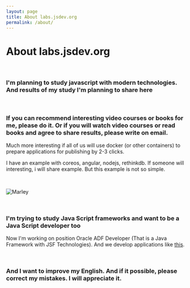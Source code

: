 ```yaml
---
layout: page
title: About labs.jsdev.org
permalink: /about/
---
```


# About labs.jsdev.org

<br/>

### I'm planning to study javascript with modern technologies. And results of my study I'm planning to share here


<br/>

### If you can recommend interesting video courses or books for me, please do it. Or if you will watch video courses or read books and agree to share results, please write on email.

Much more interesting if all of us will use docker (or other containers) to prepare applications for publishing by 2-3 clicks.

I have an example with coreos, angular, nodejs, rethinkdb. If someone will interesting, i will share example. But this example is not so simple.

<br/>

![Marley](http://img.fotografii.org/a3333333mail.gif "Marley")

<br/>

### I'm trying to study Java Script frameworks and want to be a Java Script developer too


Now I'm working on position Oracle ADF Developer (That is a Java Framework with JSF Technologies). And we develop applications like <a href="https://www.youtube.com/watch?v=79QQbQ-PDkM" rel="nofollow">this</a>.


<br/>

### And I want to improve my English. And if it possible, please correct my mistakes. I will appreciate it.

